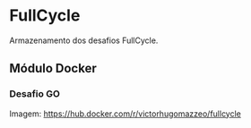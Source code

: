 # FullCycle
Armazenamento dos desafios FullCycle.

## Módulo Docker
### Desafio GO
Imagem: https://hub.docker.com/r/victorhugomazzeo/fullcycle

